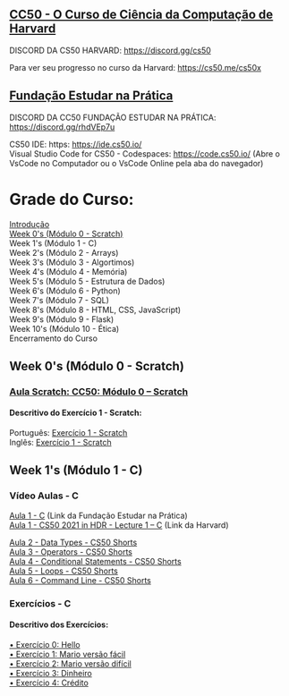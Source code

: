 ## [CC50 - O Curso de Ciência da Computação de Harvard](https://learning.edx.org/course/course-v1:HarvardX+CS50+X/home)
DISCORD DA CS50 HARVARD: https://discord.gg/cs50

Para ver seu progresso no curso da Harvard: https://cs50.me/cs50x

## [Fundação Estudar na Prática](https://ead.napratica.org.br/)  
DISCORD DA CC50 FUNDAÇÃO ESTUDAR NA PRÁTICA: https://discord.gg/rhdVEp7u


CS50 IDE: https: https://ide.cs50.io/  
Visual Studio Code for CS50 - Codespaces: https://code.cs50.io/ (Abre o VsCode no Computador ou o VsCode Online pela aba do navegador)

# Grade do Curso:
[Introdução](https://github.com/patyfil/CS50-CC50-Harvard/blob/main/introducao.md)  
[Week 0's (Módulo 0 - Scratch)](https://github.com/patyfil/CS50-CC50-Harvard/blob/main/1-Scratch.md)  
Week 1's (Módulo 1 - C)  
Week 2's (Módulo 2 - Arrays)  
Week 3's (Módulo 3 - Algortimos)  
Week 4's (Módulo 4 - Memória)  
Week 5's (Módulo 5 - Estrutura de Dados)  
Week 6's (Módulo 6 - Python)  
Week 7's (Módulo 7 - SQL)  
Week 8's (Módulo 8 - HTML, CSS, JavaScript)  
Week 9's (Módulo 9 - Flask)  
Week 10's (Módulo 10 - Ética)  
Encerramento do Curso  


## Week 0's (Módulo 0 - Scratch)  
### [Aula Scratch: CC50: Módulo 0 – Scratch](https://www.youtube.com/watch?v=9iPsnGJ3kVE&t=55s) 

#### Descritivo do Exercício 1 - Scratch:
Português: [Exercício 1 - Scratch](https://github.com/patyfil/CS50-CC50-Harvard/blob/main/1-Scratch.md)  
Inglês: [Exercício 1 - Scratch](https://cs50.harvard.edu/x/2022/psets/0/scratch/)  



## Week 1's (Módulo 1 - C)  
### Vídeo Aulas - C
[Aula 1 - C](https://www.youtube.com/watch?v=rCTePooJP_s&t=283s) (Link da Fundação Estudar na Prática)  
[Aula 1 - CS50 2021 in HDR - Lecture 1 – C](https://www.youtube.com/watch?v=URrzmoIyqLw&t=1s) (Link da Harvard)  

[Aula 2 - Data Types - CS50 Shorts](https://www.youtube.com/watch?v=Fc9htmvVZ9U&t=63s)  
[Aula 3 - Operators - CS50 Shorts](https://www.youtube.com/watch?v=f1xZf4iJDWE&t=1s)  
[Aula 4 - Conditional Statements - CS50 Shorts](https://www.youtube.com/watch?v=1wsaV5nVC7g)  
[Aula 5 - Loops - CS50 Shorts](https://www.youtube.com/watch?v=WgX8e_O7eG8)  
[Aula 6 - Command Line - CS50 Shorts](https://www.youtube.com/watch?v=BnJ013X02b8)  

### Exercícios - C
#### Descritivo dos Exercícios: 
[•	Exercício 0: Hello](https://cs50.harvard.edu/x/2022/psets/1/hello/)  
[•	Exercício 1: Mario versão fácil](https://cs50.harvard.edu/x/2022/psets/1/mario/less/)  
[•	Exercício 2: Mario versão difícil](https://cs50.harvard.edu/x/2022/psets/1/mario/more/)  
[•	Exercício 3: Dinheiro](https://cs50.harvard.edu/x/2022/psets/1/cash/)  
[•	Exercício 4: Crédito](https://cs50.harvard.edu/x/2022/psets/1/credit/)  

